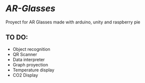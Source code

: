 # *AR-Glasses*
Proyect for AR Glasses made with arduino, unity and raspberry pie

## **TO DO:**
- Object recognition
- QR Scanner 
- Data interpreter
- Graph proyection
- Temperature display
- CO2 Display
